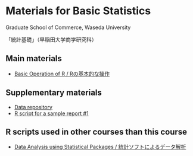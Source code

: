 # Materials for Basic Statistics

Graduate School of Commerce, Waseda University

「統計基礎」（早稲田大学商学研究科）

## Main materials 

* [Basic Operation of R / Rの基本的な操作](https://kurodaecon.github.io/bs/html/basic.html)

## Supplementary materials 

* [Data repository](https://github.com/kurodaecon/bs/tree/main/data)
* [R script for a sample report #1](https://kurodaecon.github.io/bs/html/report1.html)

## R scripts used in other courses than this course 

* [Data Analysis using Statistical Packages / 統計ソフトによるデータ解析](https://kurodaecon.github.io/dasp/)
